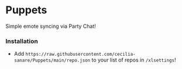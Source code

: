 # Puppets

Simple emote syncing via Party Chat!

### Installation

- Add `https://raw.githubusercontent.com/cecilia-sanare/Puppets/main/repo.json` to your list of repos in `/xlsettings`!